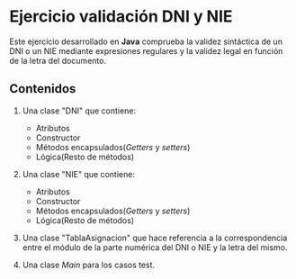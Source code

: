 Ejercicio validación DNI y NIE
==============================

Este ejercicio desarrollado en **Java** comprueba la validez sintáctica de un DNI o un NIE mediante expresiones regulares y la validez legal en función de la letra del documento.

Contenidos
----------

1. Una clase "DNI" que contiene:
    + Atributos
    + Constructor
    + Métodos encapsulados(*Getters* y *setters*)
    + Lógica(Resto de métodos)

2. Una clase "NIE" que contiene:
    + Atributos
    + Constructor
    + Métodos encapsulados(*Getters* y *setters*)
    + Lógica(Resto de métodos)

3. Una clase "TablaAsignacion" que hace referencia a la correspondencia entre el módulo de la parte numérica del DNI o NIE y la letra del mismo.

4. Una clase *Main* para los casos test.
